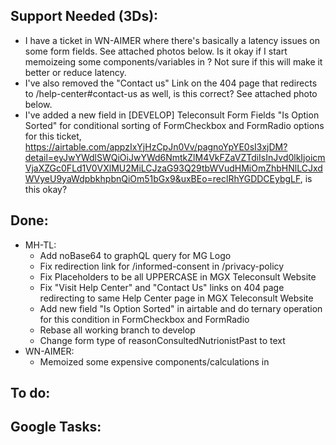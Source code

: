 ## Support Needed (3Ds):
  - I have a ticket in WN-AIMER where there's basically a latency issues on some form fields. See attached photos below. Is it okay if I start memoizeing some components/variables in <GeneratedForm>? Not sure if this will make it better or reduce latency.
  - I've also removed the "Contact us" Link on the 404 page that redirects to /help-center#contact-us as well, is this correct? See attached photo below.
  - I've added a new field in [DEVELOP] Teleconsult Form Fields "Is Option Sorted" for conditional sorting of FormCheckbox and FormRadio options for this ticket, https://airtable.com/appzIxYjHzCpJn0Vv/pagnoYpYE0sI3xjDM?detail=eyJwYWdlSWQiOiJwYWd6NmtkZlM4VkFZaVZTdiIsInJvd0lkIjoicmVjaXZGc0FLd1V0VXlMU2MiLCJzaG93Q29tbWVudHMiOmZhbHNlLCJxdWVyeU9yaWdpbkhpbnQiOm51bGx9&uxBEo=reclRhYGDDCEybgLF, is this okay?
## Done:
  - MH-TL:
    - Add noBase64 to graphQL query for MG Logo
    - Fix redirection link for /informed-consent in /privacy-policy
    - Fix Placeholders to be all UPPERCASE in MGX Teleconsult Website
    - Fix "Visit Help Center" and "Contact Us" links on 404 page redirecting to same Help Center page in MGX Teleconsult Website
    - Add new field "Is Option Sorted" in airtable and do ternary operation for this condition in FormCheckbox and FormRadio
    - Rebase all working branch to develop
    - Change form type of reasonConsultedNutrionistPast to text
  - WN-AIMER:
    - Memoized some expensive components/calculations in <GeneratedForm>
## To do:
## Google Tasks:
